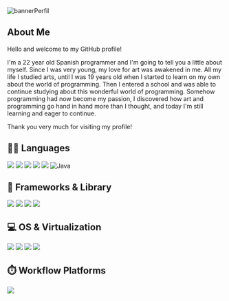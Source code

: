 <img  alt="bannerPerfil" src="https://github.com/user-attachments/assets/32b07539-e4d2-4ae7-ac50-f90343e5b719">

##  About Me
Hello and welcome to my GitHub profile!

I'm a 22 year old Spanish programmer and I'm going to tell you a little about myself. Since I was very young, my love for art was awakened in me.
All my life I studied arts, until I was 19 years old when I started to learn on my own about the world of programming. Then I entered a school and was able to continue studying about this wonderful world of programming. Somehow programming had now become my passion, I discovered how art and programming go hand in hand more than I thought, and today I'm still learning and eager to continue. 

Thank you very much for visiting my profile! 

## 👩‍💻 Languages
<img src="https://img.shields.io/badge/HTML5-E34F26?style=for-the-badge&logo=html5&logoColor=white" /> <img src="https://img.shields.io/badge/CSS3-1572B6?style=for-the-badge&logo=css3&logoColor=white" /> 
<img src="https://img.shields.io/badge/PHP-777BB4?style=for-the-badge&logo=php&logoColor=white" />
<img src="https://img.shields.io/badge/JavaScript-323330?style=for-the-badge&logo=javascript&logoColor=F7DF1E" />
<img src="https://img.shields.io/badge/Python-FFD43B?style=for-the-badge&logo=python&logoColor=blue" />
<img alt='Java' src='https://img.shields.io/badge/java-100000?style=for-the-badge&logo=Java&logoColor=white&labelColor=000000&color=D74343'/>

## 🚀 Frameworks & Library
<img src="https://img.shields.io/badge/Bootstrap-563D7C?style=for-the-badge&logo=bootstrap&logoColor=white" /> <img src="https://img.shields.io/badge/Laravel-FF2D20?style=for-the-badge&logo=laravel&logoColor=white" /> 
<img src="https://img.shields.io/badge/Postman-FF6C37?style=for-the-badge&logo=Postman&logoColor=white"/> 
<img src="https://img.shields.io/badge/Xampp-F37623?style=for-the-badge&logo=xampp&logoColor=white" />     

## 💻 OS & Virtualization
<img src="https://img.shields.io/badge/Linux-FCC624?style=for-the-badge&logo=linux&logoColor=black" /> <img src="https://img.shields.io/badge/Windows_11-0078d4?style=for-the-badge&logo=windows-11&logoColor=white" /> 
<img src="https://img.shields.io/badge/Ubuntu-E95420?style=for-the-badge&logo=ubuntu&logoColor=white" />
<img src="https://img.shields.io/badge/VirtualBox-21416b?style=for-the-badge&logo=VirtualBox&logoColor=white">


## ⏱️ Workflow Platforms
<img src="https://img.shields.io/badge/Jira-0052CC?style=for-the-badge&logo=Jira&logoColor=white" />    
